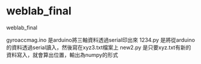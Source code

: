 # weblab_final
weblab_final

gyroaccmag.ino 是arduino將三軸資料透過serial印出來
1234.py 是將從arduino的資料透過serial讀入，然後寫在xyz3.txt檔案上
new2.py 是只要xyz.txt有新的資料寫入，就會算出位置，輸出為numpy的形式
